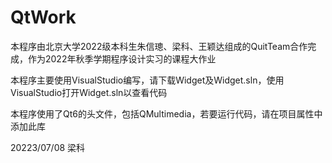 # QtWork
本程序由北京大学2022级本科生朱信璁、梁科、王颖达组成的QuitTeam合作完成，作为2022年秋季学期程序设计实习的课程大作业

本程序主要使用VisualStudio编写，请下载Widget及Widget.sln，使用VisualStudio打开Widget.sln以查看代码

本程序使用了Qt6的头文件，包括QMultimedia，若要运行代码，请在项目属性中添加此库

20223/07/08 梁科
